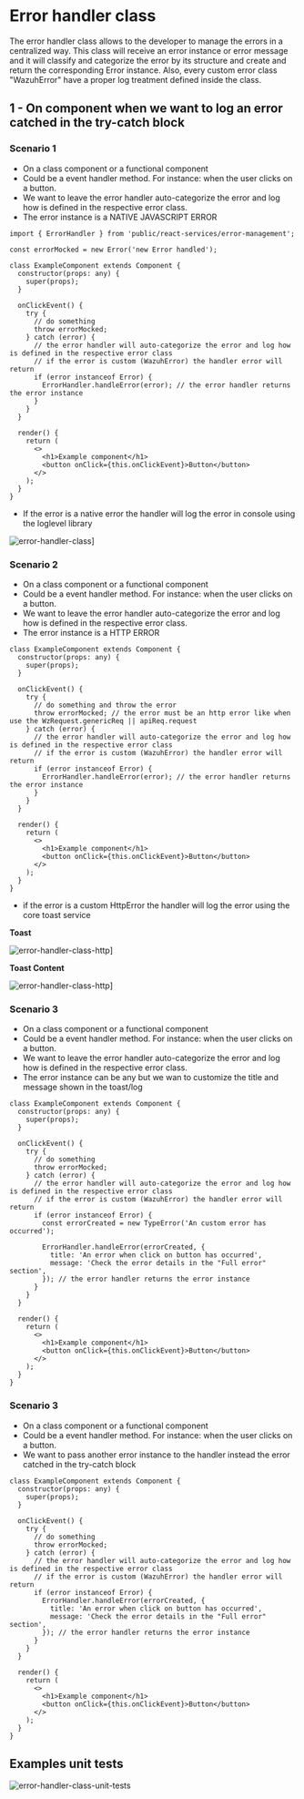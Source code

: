 # Error handler class

The error handler class allows to the developer to manage the errors in a centralized way.
This class will receive an error instance or error message and it will classify and categorize the error by its structure and create and return the corresponding Error instance.
Also, every custom error class "WazuhError" have a proper log treatment defined inside the class.

## 1 - On component when we want to log an error catched in the try-catch block

### Scenario 1

- On a class component or a functional component
- Could be a event handler method. For instance: when the user clicks on a button.
- We want to leave the error handler auto-categorize the error and log how is defined in the respective error class.
- The error instance is a NATIVE JAVASCRIPT ERROR

```tsx
import { ErrorHandler } from 'public/react-services/error-management';

const errorMocked = new Error('new Error handled');

class ExampleComponent extends Component {
  constructor(props: any) {
    super(props);
  }

  onClickEvent() {
    try {
      // do something
      throw errorMocked;
    } catch (error) {
      // the error handler will auto-categorize the error and log how is defined in the respective error class
      // if the error is custom (WazuhError) the handler error will return
      if (error instanceof Error) {
        ErrorHandler.handleError(error); // the error handler returns the error instance
      }
    }
  }

  render() {
    return (
      <>
        <h1>Example component</h1>
        <button onClick={this.onClickEvent}>Button</button>
      </>
    );
  }
}
```

- If the error is a native error the handler will log the error in console using the loglevel library

![error-handler-class](./images/log-error.png)]

### Scenario 2

- On a class component or a functional component
- Could be a event handler method. For instance: when the user clicks on a button.
- We want to leave the error handler auto-categorize the error and log how is defined in the respective error class.
- The error instance is a HTTP ERROR

```tsx
class ExampleComponent extends Component {
  constructor(props: any) {
    super(props);
  }

  onClickEvent() {
    try {
      // do something and throw the error
      throw errorMocked; // the error must be an http error like when use the WzRequest.genericReq || apiReq.request
    } catch (error) {
      // the error handler will auto-categorize the error and log how is defined in the respective error class
      // if the error is custom (WazuhError) the handler error will return
      if (error instanceof Error) {
        ErrorHandler.handleError(error); // the error handler returns the error instance
      }
    }
  }

  render() {
    return (
      <>
        <h1>Example component</h1>
        <button onClick={this.onClickEvent}>Button</button>
      </>
    );
  }
}
```

- if the error is a custom HttpError the handler will log the error using the core toast service

**Toast**

![error-handler-class-http](./images/toast-error.png)]

**Toast Content**

![error-handler-class-http](./images/toast-error-details.png)]

### Scenario 3

- On a class component or a functional component
- Could be a event handler method. For instance: when the user clicks on a button.
- We want to leave the error handler auto-categorize the error and log how is defined in the respective error class.
- The error instance can be any but we wan to customize the title and message shown in the toast/log

```tsx
class ExampleComponent extends Component {
  constructor(props: any) {
    super(props);
  }

  onClickEvent() {
    try {
      // do something
      throw errorMocked;
    } catch (error) {
      // the error handler will auto-categorize the error and log how is defined in the respective error class
      // if the error is custom (WazuhError) the handler error will return
      if (error instanceof Error) {
        const errorCreated = new TypeError('An custom error has occurred');

        ErrorHandler.handleError(errorCreated, {
          title: 'An error when click on button has occurred',
          message: 'Check the error details in the "Full error" section',
        }); // the error handler returns the error instance
      }
    }
  }

  render() {
    return (
      <>
        <h1>Example component</h1>
        <button onClick={this.onClickEvent}>Button</button>
      </>
    );
  }
}
```

### Scenario 3

- On a class component or a functional component
- Could be a event handler method. For instance: when the user clicks on a button.
- We want to pass another error instance to the handler instead the error catched in the try-catch block

```tsx
class ExampleComponent extends Component {
  constructor(props: any) {
    super(props);
  }

  onClickEvent() {
    try {
      // do something
      throw errorMocked;
    } catch (error) {
      // the error handler will auto-categorize the error and log how is defined in the respective error class
      // if the error is custom (WazuhError) the handler error will return
      if (error instanceof Error) {
        ErrorHandler.handleError(errorCreated, {
          title: 'An error when click on button has occurred',
          message: 'Check the error details in the "Full error" section',
        }); // the error handler returns the error instance
      }
    }
  }

  render() {
    return (
      <>
        <h1>Example component</h1>
        <button onClick={this.onClickEvent}>Button</button>
      </>
    );
  }
}
```

## Examples unit tests

![error-handler-class-unit-tests](./images/error-handler-examples-unit-tests.jpg)
